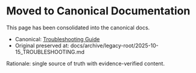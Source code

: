 # Moved to Canonical Documentation

This page has been consolidated into the canonical docs.

- Canonical: [Troubleshooting Guide](./docs/TROUBLESHOOTING.md#troubleshooting-guide)
- Original preserved at: docs/archive/legacy-root/2025-10-15_TROUBLESHOOTING.md

Rationale: single source of truth with evidence-verified content.
